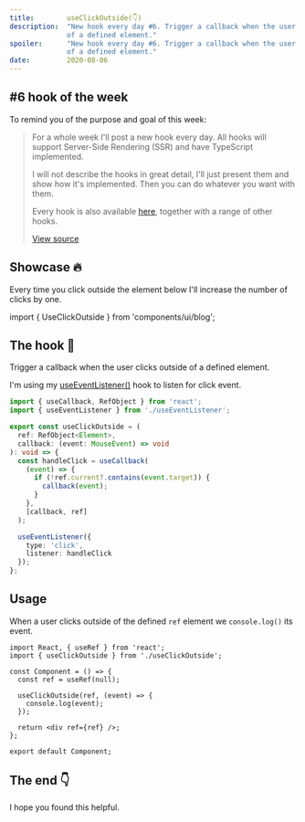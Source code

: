 ```yaml
---
title:        useClickOutside(👇)
description:  "New hook every day #6. Trigger a callback when the user clicks outside
              of a defined element."
spoiler:      "New hook every day #6. Trigger a callback when the user clicks outside
              of a defined element."
date:         2020-08-06
---
```


## #6 hook of the week

To remind you of the purpose and goal of this week:

> For a whole week I'll post a new hook every day. All hooks will support Server-Side
> Rendering (SSR) and have TypeScript implemented.
>
> I will not describe the hooks in great detail, I'll just present them and show
> how it's implemented. Then you can do whatever you want with them.
> 
> Every hook is also available [here](https://github.com/gunnarx2/tobbelindstrom.com/tree/master/src/hooks),
> together with a range of other hooks.
>
> [View source](/blog/useMutationObserver/#new-hook-every-day-for-one-week-)

## Showcase 🔥

Every time you click outside the element below I'll increase the number of clicks
by one.

import { UseClickOutside } from 'components/ui/blog';

<UseClickOutside />

## The hook 🎣

Trigger a callback when the user clicks outside of a defined element.

I'm using my [useEventListener()](/blog/useEventListener/) hook to listen for
click event.

```ts
import { useCallback, RefObject } from 'react';
import { useEventListener } from './useEventListener';

export const useClickOutside = (
  ref: RefObject<Element>,
  callback: (event: MouseEvent) => void
): void => {
  const handleClick = useCallback(
    (event) => {
      if (!ref.current?.contains(event.target)) {
        callback(event);
      }
    },
    [callback, ref]
  );

  useEventListener({
    type: 'click',
    listener: handleClick
  });
};
```

## Usage

When a user clicks outside of the defined `ref` element we `console.log()` its event.

```tsx
import React, { useRef } from 'react';
import { useClickOutside } from './useClickOutside';

const Component = () => {
  const ref = useRef(null);

  useClickOutside(ref, (event) => {
    console.log(event);
  });

  return <div ref={ref} />;
};

export default Component;
```

## The end 👇

I hope you found this helpful.
